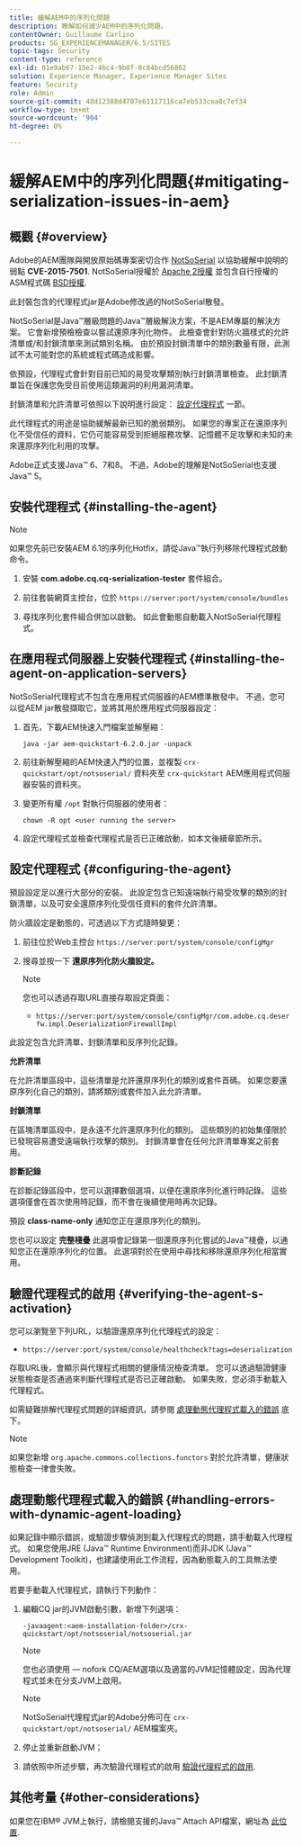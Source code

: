 ```yaml
---
title: 緩解AEM中的序列化問題
description: 瞭解如何減少AEM中的序列化問題。
contentOwner: Guillaume Carlino
products: SG_EXPERIENCEMANAGER/6.5/SITES
topic-tags: Security
content-type: reference
exl-id: 01e9ab67-15e2-4bc4-9b8f-0c84bcd56862
solution: Experience Manager, Experience Manager Sites
feature: Security
role: Admin
source-git-commit: 48d12388d4707e61117116ca7eb533cea8c7ef34
workflow-type: tm+mt
source-wordcount: '904'
ht-degree: 0%

---
```


# 緩解AEM中的序列化問題{#mitigating-serialization-issues-in-aem}

## 概觀 {#overview}

Adobe的AEM團隊與開放原始碼專案密切合作 [NotSoSerial](https://github.com/kantega/notsoserial) 以協助緩解中說明的弱點 **CVE-2015-7501**. NotSoSerial授權於 [Apache 2授權](https://www.apache.org/licenses/LICENSE-2.0) 並包含自行授權的ASM程式碼 [BSD授權](https://asm.ow2.io/).

此封裝包含的代理程式jar是Adobe修改過的NotSoSerial散發。

NotSoSerial是Java™層級問題的Java™層級解決方案，不是AEM專屬的解決方案。 它會新增預檢檢查以嘗試還原序列化物件。 此檢查會針對防火牆樣式的允許清單或/和封鎖清單來測試類別名稱。 由於預設封鎖清單中的類別數量有限，此測試不太可能對您的系統或程式碼造成影響。

依預設，代理程式會針對目前已知的易受攻擊類別執行封鎖清單檢查。 此封鎖清單旨在保護您免受目前使用這類漏洞的利用漏洞清單。

封鎖清單和允許清單可依照以下說明進行設定： [設定代理程式](/help/sites-administering/mitigating-serialization-issues.md#configuring-the-agent) 一節。

此代理程式的用途是協助緩解最新已知的脆弱類別。 如果您的專案正在還原序列化不受信任的資料，它仍可能容易受到拒絕服務攻擊、記憶體不足攻擊和未知的未來還原序列化利用的攻擊。

Adobe正式支援Java™ 6、7和8。 不過，Adobe的理解是NotSoSerial也支援Java™ 5。

## 安裝代理程式 {#installing-the-agent}

>[!NOTE]
>
>如果您先前已安裝AEM 6.1的序列化Hotfix，請從Java™執行列移除代理程式啟動命令。

1. 安裝 **com.adobe.cq.cq-serialization-tester** 套件組合。

1. 前往套裝網頁主控台，位於 `https://server:port/system/console/bundles`
1. 尋找序列化套件組合併加以啟動。 如此會動態自動載入NotSoSerial代理程式。

## 在應用程式伺服器上安裝代理程式 {#installing-the-agent-on-application-servers}

NotSoSerial代理程式不包含在應用程式伺服器的AEM標準散發中。 不過，您可以從AEM jar散發擷取它，並將其用於應用程式伺服器設定：

1. 首先，下載AEM快速入門檔案並解壓縮：

   ```shell
   java -jar aem-quickstart-6.2.0.jar -unpack
   ```

1. 前往新解壓縮的AEM快速入門的位置，並複製 `crx-quickstart/opt/notsoserial/` 資料夾至 `crx-quickstart` AEM應用程式伺服器安裝的資料夾。

1. 變更所有權 `/opt` 對執行伺服器的使用者：

   ```shell
   chown -R opt <user running the server>
   ```

1. 設定代理程式並檢查代理程式是否已正確啟動，如本文後續章節所示。

## 設定代理程式 {#configuring-the-agent}

預設設定足以進行大部分的安裝。 此設定包含已知遠端執行易受攻擊的類別的封鎖清單，以及可安全還原序列化受信任資料的套件允許清單。

防火牆設定是動態的，可透過以下方式隨時變更：

1. 前往位於Web主控台 `https://server:port/system/console/configMgr`
1. 搜尋並按一下 **還原序列化防火牆設定。**

   >[!NOTE]
   >
   >您也可以透過存取URL直接存取設定頁面：
   >
   >* `https://server:port/system/console/configMgr/com.adobe.cq.deserfw.impl.DeserializationFirewallImpl`

此設定包含允許清單、封鎖清單和反序列化記錄。

**允許清單**

在允許清單區段中，這些清單是允許還原序列化的類別或套件首碼。 如果您要還原序列化自己的類別，請將類別或套件加入此允許清單。

**封鎖清單**

在區塊清單區段中，是永遠不允許還原序列化的類別。 這些類別的初始集僅限於已發現容易遭受遠端執行攻擊的類別。 封鎖清單會在任何允許清單專案之前套用。

**診斷記錄**

在診斷記錄區段中，您可以選擇數個選項，以便在還原序列化進行時記錄。 這些選項僅會在首次使用時記錄，而不會在後續使用時再次記錄。

預設 **class-name-only** 通知您正在還原序列化的類別。

您也可以設定 **完整棧疊** 此選項會記錄第一個還原序列化嘗試的Java™棧疊，以通知您正在還原序列化的位置。 此選項對於在使用中尋找和移除還原序列化相當實用。

## 驗證代理程式的啟用 {#verifying-the-agent-s-activation}

您可以瀏覽至下列URL，以驗證還原序列化代理程式的設定：

* `https://server:port/system/console/healthcheck?tags=deserialization`

存取URL後，會顯示與代理程式相關的健康情況檢查清單。 您可以透過驗證健康狀態檢查是否通過來判斷代理程式是否已正確啟動。 如果失敗，您必須手動載入代理程式。

如需疑難排解代理程式問題的詳細資訊，請參閱 [處理動態代理程式載入的錯誤](#handling-errors-with-dynamic-agent-loading) 底下。

>[!NOTE]
>
>如果您新增 `org.apache.commons.collections.functors` 對於允許清單，健康狀態檢查一律會失敗。

## 處理動態代理程式載入的錯誤 {#handling-errors-with-dynamic-agent-loading}

如果記錄中顯示錯誤，或驗證步驟偵測到載入代理程式的問題，請手動載入代理程式。 如果您使用JRE (Java™ Runtime Environment)而非JDK (Java™ Development Toolkit)，也建議使用此工作流程，因為動態載入的工具無法使用。

若要手動載入代理程式，請執行下列動作：

1. 編輯CQ jar的JVM啟動引數，新增下列選項：

   ```shell
   -javaagent:<aem-installation-folder>/crx-quickstart/opt/notsoserial/notsoserial.jar
   ```

   >[!NOTE]
   >
   >您也必須使用 — nofork CQ/AEM選項以及適當的JVM記憶體設定，因為代理程式並未在分支JVM上啟用。

   >[!NOTE]
   >
   >NotSoSerial代理程式jar的Adobe分佈可在 `crx-quickstart/opt/notsoserial/` AEM檔案夾。

1. 停止並重新啟動JVM；

1. 請依照中所述步驟，再次驗證代理程式的啟用 [驗證代理程式的啟用](/help/sites-administering/mitigating-serialization-issues.md#verifying-the-agent-s-activation).

## 其他考量 {#other-considerations}

如果您在IBM® JVM上執行，請檢閱支援的Java™ Attach API檔案，網址為 [此位置](https://www.ibm.com/docs/en/sdk-java-technology/8?topic=documentation-java-attach-api).
